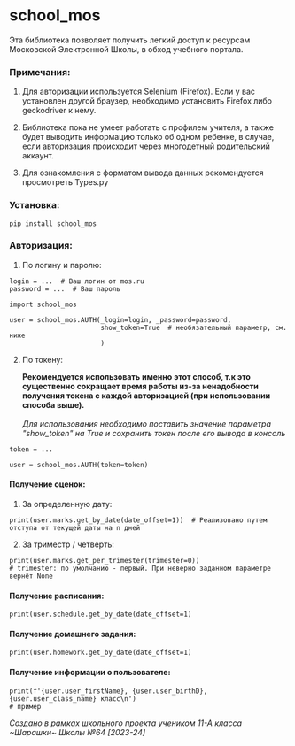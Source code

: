 # school_mos
Эта библиотека позволяет получить легкий доступ к ресурсам Московской Электронной Школы, в обход учебного портала.

### Примечания:

1) Для авторизации используется Selenium (Firefox). Если у вас установлен другой браузер, необходимо установить Firefox либо geckodriver к нему.

2) Библиотека пока не умеет работать с профилем учителя, а также будет выводить информацию только об одном ребенке, в случае, если авторизация происходит через многодетный родительский аккаунт.

3) Для ознакомления с форматом вывода данных рекомендуется просмотреть Types.py

### Установка:
```
pip install school_mos
```

### Авторизация:
1) По логину и паролю:
```
login = ...  # Ваш логин от mos.ru
password = ...  # Ваш пароль

import school_mos

user = school_mos.AUTH(_login=login, _password=password,
                       show_token=True  # необязательный параметр, см. ниже
                       )
```
2) По токену:</br>

   **Рекомендуется использовать именно этот способ, т.к это существенно сокращает время работы из-за ненадобности получения токена c каждой авторизацией (при использовании способа выше).** </br>   
   *Для использования необходимо поставить значение параметра "show_token" на True и сохранить токен после его вывода в консоль*
  ```
token = ...

user = school_mos.AUTH(token=token)
  ```

#### Получение оценок:
1) За определенную дату:
```
print(user.marks.get_by_date(date_offset=1))  # Реализовано путем отступа от текущей даты на n дней
```
2) За триместр / четверть:
```
print(user.marks.get_per_trimester(trimester=0))
# trimester: по умолчанию - первый. При неверно заданном параметре вернёт None
```
#### Получение расписания:
```
print(user.schedule.get_by_date(date_offset=1)
```
#### Получение домашнего задания:
```
print(user.homework.get_by_date(date_offset=1)
```
#### Получение информации о пользователе:
```
print(f'{user.user_firstName}, {user.user_birthD}, {user.user_class_name} класс\n')
# пример
```   


*Создано в рамках школьного проекта учеником 11-А класса ~Шарашки~ Школы №64 [2023-24]*
